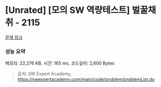 # [Unrated] [모의 SW 역량테스트] 벌꿀채취 - 2115 

[문제 링크](https://swexpertacademy.com/main/code/problem/problemDetail.do?contestProbId=AV5V4A46AdIDFAWu) 

### 성능 요약

메모리: 22,276 KB, 시간: 165 ms, 코드길이: 2,600 Bytes



> 출처: SW Expert Academy, https://swexpertacademy.com/main/code/problem/problemList.do